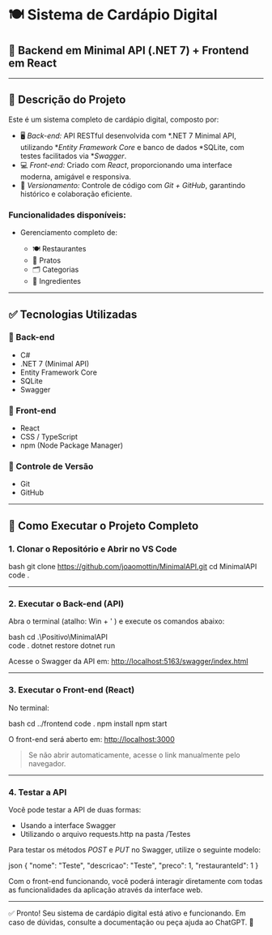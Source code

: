 # 🍽 Sistema de Cardápio Digital

## 🔗 Backend em Minimal API (.NET 7) + Frontend em React

---

## 📌 Descrição do Projeto

Este é um sistema completo de cardápio digital, composto por:

* 🖥 *Back-end:* API RESTful desenvolvida com *.NET 7 Minimal API, utilizando **Entity Framework Core* e banco de dados *SQLite, com testes facilitados via **Swagger*.
* 💻 *Front-end:* Criado com *React*, proporcionando uma interface moderna, amigável e responsiva.
* 📂 *Versionamento:* Controle de código com *Git + GitHub*, garantindo histórico e colaboração eficiente.

### Funcionalidades disponíveis:

* Gerenciamento completo de:

  * 🍽 Restaurantes
  * 🥘 Pratos
  * 🗂 Categorias
  * 🧂 Ingredientes

---

## ✅ Tecnologias Utilizadas

### 🔧 Back-end

* C#
* .NET 7 (Minimal API)
* Entity Framework Core
* SQLite
* Swagger

### 🎨 Front-end

* React
* CSS / TypeScript
* npm (Node Package Manager)

### 🔁 Controle de Versão

* Git
* GitHub

---

## 🚀 Como Executar o Projeto Completo

### 1. Clonar o Repositório e Abrir no VS Code

bash
git clone https://github.com/joaomottin/MinimalAPI.git
cd MinimalAPI
code .


---

### 2. Executar o Back-end (API)

Abra o terminal (atalho: Win + \' ) e execute os comandos abaixo:

bash
cd .\Positivo\MinimalAPI\
code .
dotnet restore
dotnet run


Acesse o Swagger da API em: [http://localhost:5163/swagger/index.html](http://localhost:5163/swagger/index.html)

---

### 3. Executar o Front-end (React)

No terminal:

bash
cd ../frontend
code .
npm install
npm start


O front-end será aberto em: [http://localhost:3000](http://localhost:3000)

> Se não abrir automaticamente, acesse o link manualmente pelo navegador.

---

### 4. Testar a API

Você pode testar a API de duas formas:

* Usando a interface Swagger
* Utilizando o arquivo requests.http na pasta /Testes

Para testar os métodos *POST* e *PUT* no Swagger, utilize o seguinte modelo:

json
{
  "nome": "Teste",
  "descricao": "Teste",
  "preco": 1,
  "restauranteId": 1
}


Com o front-end funcionando, você poderá interagir diretamente com todas as funcionalidades da aplicação através da interface web.

---

✅ Pronto! Seu sistema de cardápio digital está ativo e funcionando. Em caso de dúvidas, consulte a documentação ou peça ajuda ao ChatGPT. 🚀
